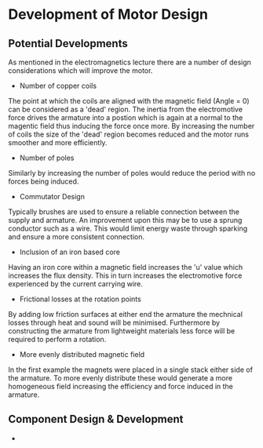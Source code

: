 # Development of Motor Design

## Potential Developments

As mentioned in the electromagnetics lecture there are a number of design considerations which will improve the motor. 

- Number of copper coils

The point at which the coils are aligned with the magnetic field (Angle = 0) can be considered as a 'dead' region. The inertia from the electromotive force drives the armature into a postion which is again at a normal to the magentic field thus inducing the force once more. By increasing the number of coils the size of the 'dead' region becomes reduced and the motor runs smoother and more efficiently. 

- Number of poles

Similarly by increasing the number of poles would reduce the period with no forces being induced.

- Commutator Design

Typically brushes are used to ensure a reliable connection between the supply and armature. An improvement upon this may be to use a sprung conductor such as a wire. This would limit energy waste through sparking and ensure a more consistent connection.


- Inclusion of an iron based core

Having an iron core within a magnetic field increases the 'u' value which increases the flux density. This in turn increases the electromotive force experienced by the current carrying wire.


- Frictional losses at the rotation points

By adding low friction surfaces at either end the armature the mechnical losses through heat and sound will be minimised. Furthermore by constructing the armature from lightweight materials less force will be required to perform a rotation.

- More evenly distributed magnetic field

In the first example the magnets were placed in a single stack either side of the armature. To more evenly distribute these would generate a more homogeneous field increasing the efficiency and force induced in the armature. 



## Component Design & Development

- 
